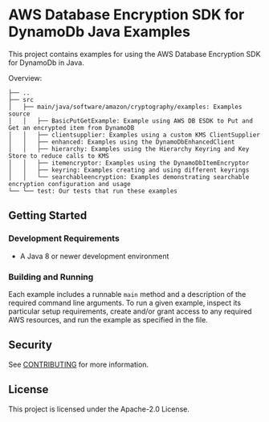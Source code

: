 # AWS Database Encryption SDK for DynamoDb Java Examples

This project contains examples for using the AWS Database Encryption SDK for DynamoDb in Java. 

Overview:

```
├── ..
├── src
│   ├── main/java/software/amazon/cryptography/examples: Examples source
│   │   ├── BasicPutGetExample: Example using AWS DB ESDK to Put and Get an encrypted item from DynamoDB
│   │   ├── clientsupplier: Examples using a custom KMS ClientSupplier
│   │   ├── enhanced: Examples using the DynamoDbEnhancedClient
│   │   ├── hierarchy: Examples using the Hierarchy Keyring and Key Store to reduce calls to KMS
│   │   ├── itemencryptor: Examples using the DynamoDbItemEncryptor
│   │   ├── keyring: Examples creating and using different keyrings
│   │   └── searchableencryption: Examples demonstrating searchable encryption configuration and usage
└── └── test: Our tests that run these examples
```

## Getting Started

### Development Requirements

* A Java 8 or newer development environment

### Building and Running

Each example includes a runnable `main` method
and a description of the required command line arguments.
To run a given example, inspect its particular setup requirements,
create and/or grant access to any required AWS resources,
and run the example as specified in the file.

## Security

See [CONTRIBUTING](CONTRIBUTING.md#security-issue-notifications) for more information.

## License

This project is licensed under the Apache-2.0 License.

